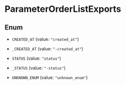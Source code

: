 

# ParameterOrderListExports

## Enum


* `CREATED_AT` (value: `"created_at"`)

* `_CREATED_AT` (value: `"-created_at"`)

* `STATUS` (value: `"status"`)

* `_STATUS` (value: `"-status"`)

* `UNKNOWN_ENUM` (value: `"unknown_enum"`)



